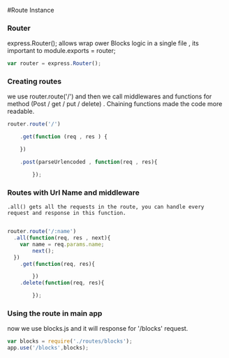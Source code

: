 #Route Instance


### Router

express.Router();
allows wrap ower Blocks logic in a single file , its important to module.exports = router;

```js
var router = express.Router();
  ```
### Creating routes

we use router.route('/') and then we call middlewares and functions for method (Post / get / put / delete) .
Chaining functions made the code more readable.

```js
router.route('/')

	.get(function (req , res ) {

	})

	.post(parseUrlencoded , function(req , res){

		});

  ```

### Routes with Url Name and middleware

	.all() gets all the requests in the route, you can handle every request and response in this function.

```js

router.route('/:name')
  .all(function(req, res , next){
    var name = req.params.name;
		next();
  })
	.get(function(req, res){

		})
	.delete(function(req, res){

		});

```

### Using the route in main app

now we use blocks.js and it will response for '/blocks' request.

```js
var blocks = require('./routes/blocks');
app.use('/blocks',blocks);

```
